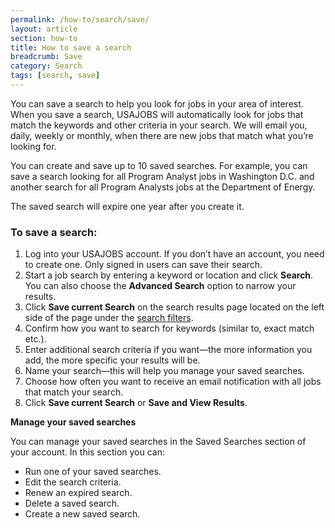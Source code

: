 ```yaml
---
permalink: /how-to/search/save/
layout: article
section: how-to
title: How to save a search
breadcrumb: Save
category: Search
tags: [search, save]
---
```


You can save a search to help you look for jobs in your area of interest. When you save a search, USAJOBS will automatically look for jobs that match the keywords and other criteria in your search. We will email you, daily, weekly or monthly, when there are new jobs that match what you’re looking for.  

You can create and save up to 10 saved searches. For example, you can save a search looking for all Program Analyst jobs in Washington D.C. and another search for all Program Analysts jobs at the Department of Energy.

The saved search will expire one year after you create it. 

### To save a search:

1.	Log into your USAJOBS account. If you don’t have an account, you need to create one. Only signed in users can save their search.
2.	Start a job search by entering a keyword or location and click **Search**. You can also choose the **Advanced Search** option to narrow your results.
3.	Click **Save current Search** on the search results page located on the left side of the page under the [search filters](../filters/).
4.	Confirm how you want to search for keywords (similar to, exact match etc.).
5.	Enter additional search criteria if you want—the more information you add, the more specific your results will be.
6.	Name your search—this will help you manage your saved searches.
7.	Choose how often you want to receive an email notification with all jobs that match your search.
8.	Click **Save current Search** or **Save and View Results**.

**Manage your saved searches**

You can manage your saved searches in the Saved Searches section of your account.  In this section you can:
* Run one of your saved searches.
* Edit the search criteria.
* Renew an expired search.
* Delete a saved search.
* Create a new saved search.

